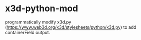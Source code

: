 # x3d-python-mod
programmatically modify x3d.py (https://www.web3d.org/x3d/stylesheets/python/x3d.py) to add containerField output.

